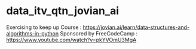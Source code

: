 # data_itv_qtn_jovian_ai

Exercising to keep up
Course : 
https://jovian.ai/learn/data-structures-and-algorithms-in-python
Sponsored by FreeCodeCamp : 
https://www.youtube.com/watch?v=pkYVOmU3MgA
